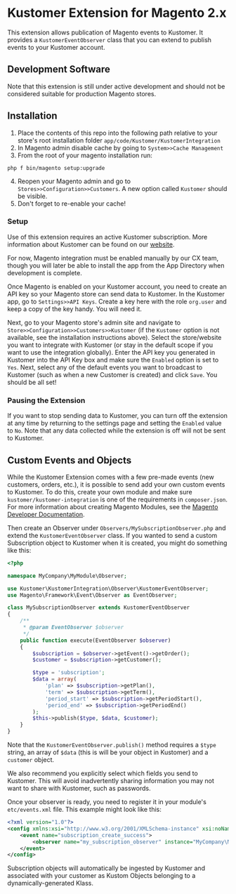 # Kustomer Extension for Magento 2.x
This extension allows publication of Magento events to Kustomer. It provides a `KustomerEventObserver` class that you can extend to publish events to your Kustomer account.

## Development Software
Note that this extension is still under active development and should not be considered suitable for production Magento stores.

## Installation
1. Place the contents of this repo into the following path relative to your store's root installation folder `app/code/Kustomer/KustomerIntegration`
2. In Magento admin disable cache by going to `System>>Cache Management`
3. From the root of your magento installation run:
```shell
php ­f bin/magento setup:upgrade
```
4. Reopen your Magento admin and go to `Stores>>Configuration>>Customers`. A new option called `Kustomer` should be visible.
5. Don't forget to re-enable your cache!

### Setup
Use of this extension requires an active Kustomer subscription. More information about Kustomer can be found on our [website](https://www.kustomer.com).

For now, Magento integration must be enabled manually by our CX team, though you will later be able to install the app from the App Directory when development is complete.

Once Magento is enabled on your Kustomer account, you need to create an API key so your Magento store can send data to Kustomer. In the Kustomer app, go to `Settings>>API Keys`. Create a key here with the role `org.user` and keep a copy of the key handy. You will need it.

Next, go to your Magento store's admin site and navigate to `Store>>Configuration>>Customers>>Kustomer` (if the `Kustomer` option is not available, see the installation instructions above). Select the store/website you want to integrate with Kustomer (or stay in the default scope if you want to use the integration globally). Enter the API key you generated in Kustomer into the API Key box and make sure the `Enabled` option is set to `Yes`. Next, select any of the default events you want to broadcast to Kustomer (such as when a new Customer is created) and click `Save`. You should be all set!

### Pausing the Extension
If you want to stop sending data to Kustomer, you can turn off the extension at any time by returning to the settings page and setting the `Enabled` value to `No`. Note that any data collected while the extension is off will not be sent to Kustomer.  

## Custom Events and Objects
While the Kustomer Extension comes with a few pre-made events (new customers, orders, etc.), it is possible to send add your own custom events to Kustomer. To do this, create your own module and make sure `kustomer/kustomer-integration` is one of the requirements in `composer.json`. For more information about creating Magento Modules, see the [Magento Developer Documentation](http://devdocs.magento.com/guides/v2.2/extension-dev-guide/bk-extension-dev-guide.html). 

Then create an Observer under `Observers/MySubscriptionObserver.php` and extend the `KustomerEventObserver` class. If you wanted to send a custom Subscription object to Kustomer when it is created, you might do something like this:

```php
<?php

namespace MyCompany\MyModule\Observer;

use Kustomer\KustomerIntegration\Observer\KustomerEventObserver;
use Magento\Framework\Event\Observer as EventObserver;

class MySubscriptionObserver extends KustomerEventObserver
{
    /**
     * @param EventObserver $observer
     */
    public function execute(EventObserver $observer)
    {
        $subscription = $observer->getEvent()->getOrder();
        $customer = $subscription->getCustomer();

        $type = 'subscription';
        $data = array(
            'plan' => $subscription->getPlan(),
            'term' => $subscription->getTerm(),
            'period_start' => $subscription->getPeriodStart(),
            'period_end' => $subscription->getPeriodEnd()  
        );
        $this->publish($type, $data, $customer);
    }
}
```
Note that the `KustomerEventObserver.publish()` method requires a `$type` string, an array of `$data` (this is will be your object in Kustomer) and a `customer` object.

We also recommend you explicitly select which fields you send to Kustomer. This will avoid inadvertently sharing information you may not want to share with Kustomer, such as passwords.

Once your observer is ready, you need to register it in your module's `etc/events.xml` file. This example might look like this:

```xml
<?xml version="1.0"?>
<config xmlns:xsi="http://www.w3.org/2001/XMLSchema-instance" xsi:noNamespaceSchemaLocation="urn:magento:framework:Event/etc/events.xsd">
    <event name="subscription_create_success">
        <observer name="my_subscription_observer" instance="MyCompany\MyModule\Observer\MySubscriptionObserver" />
    </event>
</config>
```

Subscription objects will automatically be ingested by Kustomer and associated with your customer as Kustom Objects belonging to a dynamically-generated Klass.
